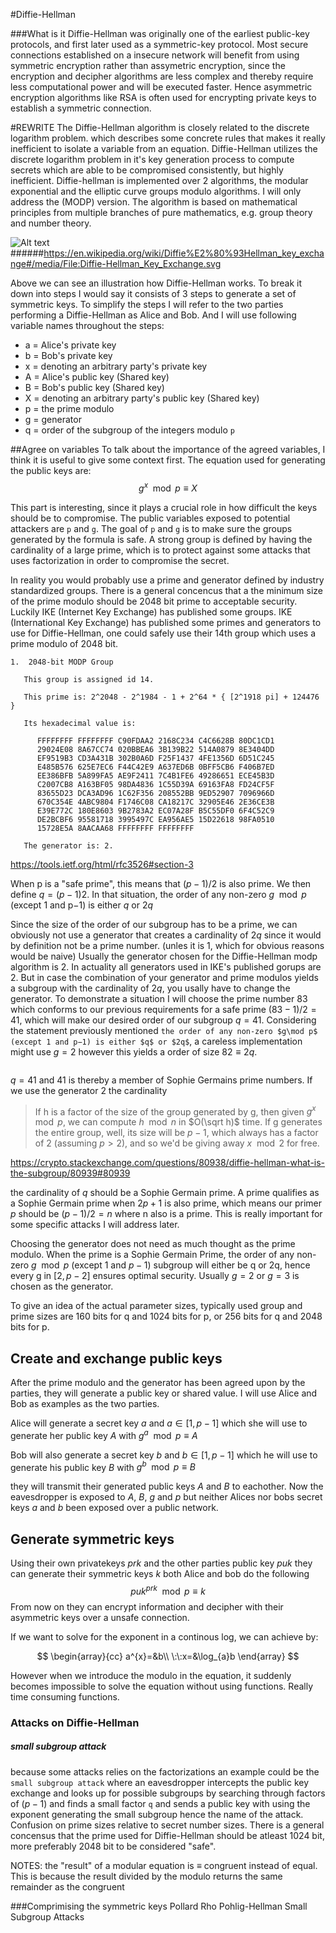 #Diffie-Hellman


###What is it
Diffie-Hellman was originally one of the earliest public-key protocols, and first later used as a symmetric-key protocol. Most secure connections established on a insecure network will benefit from using symmetric encryption rather than assymetric encryption, since the encryption and decipher algorithms are less complex and thereby require less computational power and will be executed faster. Hence asymmetric encryption algorithms like RSA is often used for encrypting private keys to establish a symmetric connection. 


#REWRITE
The Diffie-Hellman algorithm is closely related to the discrete logarithm problem. which describes some concrete rules that makes it really inefficient to isolate a variable from an equation. Diffie-Hellman utilizes the discrete logarithm problem in it's key generation process to compute secrets which are able to be compromised consistently, but highly inefficient. Diffie-hellman is implemented over 2 algorithms, the modular exponential and the elliptic curve groups modulo algorithms. I will only address the (MODP) version. The algorithm is based on mathematical principles from multiple branches of pure mathematics, e.g. group theory and number theory.

![Alt text](./assets/dh.png)
######https://en.wikipedia.org/wiki/Diffie%E2%80%93Hellman_key_exchange#/media/File:Diffie-Hellman_Key_Exchange.svg

Above we can see an illustration how Diffie-Hellman works. To break it down into steps I would say it consists of 3 steps to generate a set of symmetric keys. To simplify the steps I will refer to the two parties performing a Diffie-Hellman as Alice and Bob. And I will use following variable names throughout the steps:

* a = Alice's private key 
* b = Bob's private key
* x = denoting an arbitrary party's private key
* A = Alice's public key (Shared key)
* B = Bob's public key (Shared key)
* X = denoting an arbitrary party's public key (Shared key)
* p = the prime modulo  
* g = generator
* q = order of the subgroup of the integers modulo ``p``

##Agree on variables
To talk about the importance of the agreed variables, I think it is useful to give some context first. The equation used for generating the public keys are:
$$g^{x}\mod p\equiv X$$

This part is interesting, since it plays a crucial role in how difficult the keys should be to compromise. The public variables exposed to potential attackers are ``p`` and ``g``. The goal of ``p`` and ``g`` is to make sure the groups generated by the formula is safe. A strong group is defined by having the cardinality of a large prime, which is to protect against some attacks that uses factorization in order to compromise the secret.

In reality you would probably use a prime and generator defined by industry standardized groups. There is a general concencus that a the minimum size of the prime modulo should be 2048 bit prime to acceptable security. Luckily IKE (Internet Key Exchange) has published some groups. IKE (International Key Exchange) has published some primes and generators to use for Diffie-Hellman, one could safely use their 14th group which uses a prime modulo of 2048 bit.

```
1.  2048-bit MODP Group

   This group is assigned id 14.

   This prime is: 2^2048 - 2^1984 - 1 + 2^64 * { [2^1918 pi] + 124476 }

   Its hexadecimal value is:

      FFFFFFFF FFFFFFFF C90FDAA2 2168C234 C4C6628B 80DC1CD1
      29024E08 8A67CC74 020BBEA6 3B139B22 514A0879 8E3404DD
      EF9519B3 CD3A431B 302B0A6D F25F1437 4FE1356D 6D51C245
      E485B576 625E7EC6 F44C42E9 A637ED6B 0BFF5CB6 F406B7ED
      EE386BFB 5A899FA5 AE9F2411 7C4B1FE6 49286651 ECE45B3D
      C2007CB8 A163BF05 98DA4836 1C55D39A 69163FA8 FD24CF5F
      83655D23 DCA3AD96 1C62F356 208552BB 9ED52907 7096966D
      670C354E 4ABC9804 F1746C08 CA18217C 32905E46 2E36CE3B
      E39E772C 180E8603 9B2783A2 EC07A28F B5C55DF0 6F4C52C9
      DE2BCBF6 95581718 3995497C EA956AE5 15D22618 98FA0510
      15728E5A 8AACAA68 FFFFFFFF FFFFFFFF

   The generator is: 2.
   ```
   https://tools.ietf.org/html/rfc3526#section-3

When p is a "safe prime", this means that $(p−1)/2$ is also prime. We then define $q=(p−1)2$. In that situation, the order of any non-zero $g\mod p$ (except 1 and p−1) is either $q$ or $2q$

Since the size of the order of our subgroup has to be a prime, we can obviously not use a generator that creates a cardinality of $2q$ since it would by definition not be a prime number. (unles it is 1, which for obvious reasons would be naive) 
Usually the generator chosen for the Diffie-Hellman modp algorithm is $2$. In actuality all generators used in IKE's published gorups are $2$. But in case the combination of your generator and prime modulos yields a subgroup with the cardinality of $2q$, you usally have to change the generator. To demonstrate a situation I will choose the prime number $83$ which conforms to our previous requirements for a safe prime $(83-1)/2=41$, which will make our desired order of our subgroup $q=41$. 
Considering the statement previously mentioned ``the order of any non-zero $g\mod p$ (except 1 and p−1) is either $q$ or $2q$``, a careless implementation might use $g=2$ however this yields a order of size $82\equiv2q$.
```js
```

 $q=41$ and 41 is thereby a member of Sophie Germains prime numbers. If we use the generator 2 the cardinality 

>If h is a factor of the size of the group generated by g, then given $g^x\mod p$, we can compute $h\mod n$ in $O(\sqrt h)$ time. If g generates the entire group, well, its size will be $p−1$, which always has a factor of 2 (assuming $p>2$), and so we'd be giving away $x\mod 2$ for free.

https://crypto.stackexchange.com/questions/80938/diffie-hellman-what-is-the-subgroup/80939#80939

the cardinality of $q$ should be a Sophie Germain prime. A prime qualifies as a Sophie Germain prime when $2p + 1$ is also prime, which means our primer $p$ should be $(p-1)/2=n$ where n also is a prime. This is really important for some specific attacks I will address later. 

Choosing the generator does not need as much thought as the prime modulo. When the prime is a Sophie Germain Prime, the order of any non-zero $g\mod p$  (except $1$ and $p−1$) subgroup will either be q or 2q, hence every g in $[2,p−2]$ ensures optimal security. Usually $g=2$ or $g=3$ is chosen as the generator.
  
To give an idea of the actual parameter sizes, typically used group and prime sizes are 160 bits for q and 1024 bits for p, or 256 bits for q and 2048 bits for p. 

## Create and exchange public keys

After the prime modulo and the generator has been agreed upon by the parties, they will generate a public key or shared value. I will use Alice and Bob as examples as the two parties. 

Alice will generate a secret key $a$ and $a\in[1,p-1]$ which she will use to generate her public key $A$ with $g^a \mod p \equiv A$ 

Bob will also generate a secret key $b$ and $b\in[1,p-1]$ which he will use to generate his public key $B$ with $g^b \mod p \equiv B$ 

they will transmit their generated public keys $A$ and $B$ to eachother. Now the eavesdropper is exposed to $A$, $B$, $g$ and $p$ but neither Alices nor bobs secret keys $a$ and $b$ been exposed over a public network.

## Generate symmetric keys

Using their own privatekeys $prk$ and the other parties public key $puk$ they can generate their symmetric keys $k$
both Alice and bob do the following
$$puk^{prk}\mod p \equiv k$$
From now on they can encrypt information and decipher with their asymmetric keys over a unsafe connection.

If we want to solve for the exponent in a continous log, we can achieve by:

$$
\begin{array}{cc}
a^{x}=&b\\
\:\:x=&\log_{a}b
\end{array}
$$

However when we introduce the modulo in the equation, it suddenly becomes impossible to solve the equation without using functions. Really time consuming functions.
### Attacks on Diffie-Hellman

##### small subgroup attack
because some attacks relies on the factorizations an example could be the ``small subgroup attack`` where an eavesdropper intercepts the public key exchange and looks up for possible subgroups by searching through factors of $(p−1)$ and finds a small factor ``q`` and sends a public key with using the exponent generating the small subgroup hence the name of the attack.
Confusion on prime sizes relative to secret number sizes. There is a general concensus that the prime used for Diffie-Hellman should be atleast 1024 bit, more preferably 2048 bit to be considered "safe". 

NOTES:
the "result" of a modular equation is $\equiv$ congruent instead of equal. This is because the result divided by the modulo returns the same remainder as the congruent 

###Comprimising the symmetric keys 
Pollard Rho
Pohlig-Hellman
Small Subgroup Attacks